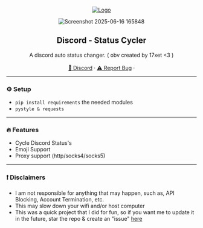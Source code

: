 <div id="top"></div>
<br/>
<div align="center">
  <a href="https://github.com/17xet">
    <img src="![image](https://github.com/user-attachments/assets/f6f6659f-de53-4478-bd3a-0f8724ac1fc7)
" alt="Logo" width="" height="">
  </a>

![Screenshot 2025-06-16 165848](https://github.com/user-attachments/assets/9638ebaf-c09c-456d-abf1-aef1fb0e88eb)

  
  <h2 align="center">Discord - Status Cycler</h3>

  <p align="center">
    A discord auto status changer. ( obv created by 17xet <3 )
    <br />
    <br />
    <a href="https://discord.gg/hKNW6wvyg3">🌌 Discord</a>
    ·
    <a href="https://discord.gg/hKNW6wvyg3">⚠️ Report Bug</a>
    ·

  </p>
</div>

---------------------------------------

### ⚙️ Setup
+ `pip install requirements` the needed modules
+ `pystyle & requests`


---------------------------------------

### 🔥 Features
* Cycle Discord Status's
* Emoji Support
* Proxy support (http/socks4/socks5)

---------------------------------------
### ❗ Disclaimers
- I am not responsible for anything that may happen, such as, API Blocking, Account Termination, etc.
- This may slow down your wifi and/or host computer
- This was a quick project that I did for fun, so if you want me to update it in the future, star the repo & create an "issue" [here](https://discord.gg/hKNW6wvyg3)
